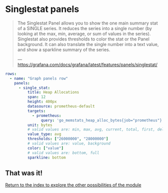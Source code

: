 # Singlestat panels

> The Singlestat Panel allows you to show the one main summary stat of a SINGLE
> series. It reduces the series into a single number (by looking at the max,
> min, average, or sum of values in the series). Singlestat also provides
> thresholds to color the stat or the Panel background. It can also translate
> the single number into a text value, and show a sparkline summary of the series.
>
> — https://grafana.com/docs/grafana/latest/features/panels/singlestat/

```yaml
rows:
  - name: "Graph panels row"
    panels:
      - single_stat:
          title: Heap Allocations
          span: 12
          height: 400px
          datasource: prometheus-default
          targets:
            - prometheus:
                query: 'go_memstats_heap_alloc_bytes{job="prometheus"}'
          unit: bytes
          # valid values are: min, max, avg, current, total, first, delta, diff, range
          value_type: avg
          thresholds: ["26000000", "28000000"]
          # valid values are: value, background
          color: ["value"]
          # valid values are: bottom, full
          sparkline: bottom
```

## That was it!

[Return to the index to explore the other possibilities of the module](index.md)
